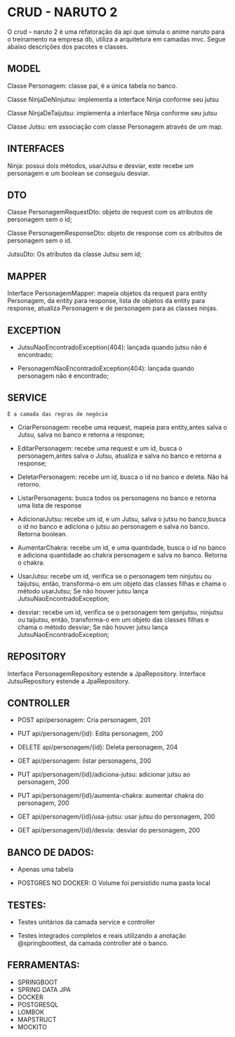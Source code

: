 # CRUD - NARUTO 2

O crud – naruto 2 é uma refatoração da api que simula o anime naruto para o treinamento na empresa db, utiliza a arquitetura em camadas mvc. Segue abaixo descrições dos pacotes e classes. 


## MODEL
Classe Personagem: classe pai, é a única tabela no banco.

Classe NinjaDeNinjutsu: implementa a interface Ninja conforme seu jutsu 

Classe NinjaDeTaijutsu: implementa a interface Ninja conforme seu jutsu

Classe Jutsu: em associação com classe Personagem através de um map.

## INTERFACES
Ninja: possui dois métodos, usarJutsu e desviar, este recebe um personagem e um boolean se conseguiu desviar.

## DTO 

Classe PersonagemRequestDto: objeto de request com os atributos de personagem sem o id; 

Classe PersonagemResponseDto: objeto de response com os atributos de personagem sem o id.

JutsuDto: Os atributos da classe Jutsu sem id;

## MAPPER 

Interface PersonagemMapper: mapeia objetos da request para entity Personagem, da entity para response, lista de objetos da entity para response, atualiza Personagem e de personagem para as classes ninjas. 

## EXCEPTION 

- JutsuNaoEncontradoException(404): lançada quando jutsu não é encontrado; 

- PersonagemNaoEncontradoException(404): lançada quando personagem não é encontrado; 

## SERVICE 

	É a camada das regras de negócio 

- CriarPersonagem: recebe uma request, mapeia para entity,antes salva o Jutsu, salva no banco e retorna a response; 

- EditarPersonagem: recebe uma request e um id, busca o personagem,antes salva o Jutsu, atualiza e salva no banco e retorna a response; 

- DeletarPersonagem: recebe um id, busca o id no banco  e deleta. Não há retorno. 

- ListarPersonagens: busca todos os personagens no banco e retorna uma lista de response 

- AdicionarJutsu: recebe um id, e um Jutsu, salva o jutsu no banco,busca o id no banco e adiciona o jutsu ao personagem e salva no banco. Retorna boolean. 

- AumentarChakra: recebe um id, e uma quantidade, busca o id no banco e adiciona quantidade ao chakra personagem e salva no banco. Retorna o chakra. 

- UsarJutsu: recebe um id, verifica se o personagem tem ninjutsu ou taijutsu, então, transforma-o em um objeto das classes filhas e chama o método usarJutsu; Se não houver jutsu lança JutsuNaoEncontradoException; 

- desviar: recebe um id, verifica se o personagem tem genjutsu, ninjutsu ou taijutsu, então, transforma-o em um objeto das classes filhas e chama o método desviar; Se não houver jutsu lança JutsuNaoEncontradoException; 

## REPOSITORY 

Interface PersonagemRepository estende a JpaRepository.
Interface JutsuRepository estende a JpaRepository.

## CONTROLLER 

- POST api/personagem: Cria personagem, 201 

- PUT api/personagem/{id}: Edita personagem, 200 

- DELETE api/personagem/{id}: Deleta personagem, 204 

- GET api/personagem: listar personagens, 200 

- PUT api/personagem/{id}/adiciona-jutsu: adicionar jutsu ao personagem, 200 

- PUT api/personagem/{id}/aumenta-chakra: aumentar chakra do personagem, 200 

- GET api/personagem/{id}/usa-jutsu: usar jutsu do personagem, 200 

- GET api/personagem/{id}/desvia: desviar do personagem, 200 

## BANCO DE DADOS: 

- Apenas uma tabela 

- POSTGRES NO DOCKER: O Volume foi persistido numa pasta local

## TESTES: 

- Testes unitários da camada service e controller  

- Testes integrados completos e reais utilizando a anotação @springboottest, da camada controller até o banco. 

 
## FERRAMENTAS: 

- SPRINGBOOT 
- SPRING DATA JPA 
- DOCKER 
- POSTGRESQL 
- LOMBOK 
- MAPSTRUCT 
- MOCKITO 